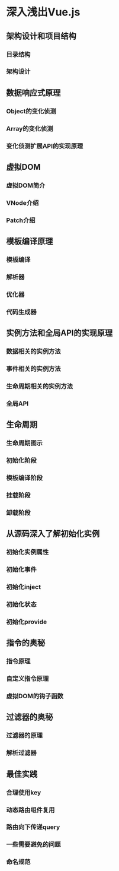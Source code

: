 # 深入浅出Vue.js

## 架构设计和项目结构

### 目录结构

### 架构设计

## 数据响应式原理

### Object的变化侦测

### Array的变化侦测

### 变化侦测扩展API的实现原理

## 虚拟DOM

### 虚拟DOM简介

### VNode介绍

### Patch介绍

## 模板编译原理

### 模板编译

### 解析器

### 优化器

### 代码生成器

## 实例方法和全局API的实现原理

### 数据相关的实例方法

### 事件相关的实例方法

### 生命周期相关的实例方法

### 全局API

## 生命周期

### 生命周期图示

### 初始化阶段

### 模板编译阶段

### 挂载阶段

### 卸载阶段

## 从源码深入了解初始化实例

### 初始化实例属性

### 初始化事件

### 初始化inject

### 初始化状态

### 初始化provide

## 指令的奥秘

### 指令原理

### 自定义指令原理

### 虚拟DOM的钩子函数

## 过滤器的奥秘

### 过滤器的原理

### 解析过滤器

## 最佳实践

### 合理使用key

### 动态路由组件复用

### 路由向下传递query

### 一些需要避免的问题

### 命名规范
